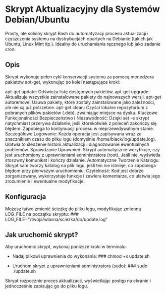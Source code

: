 # Skrypt Aktualizacyjny dla Systemów Debian/Ubuntu
Prosty, ale solidny skrypt Bash do automatyzacji procesu aktualizacji i czyszczenia systemu na dystrybucjach opartych na Debianie (takich jak Ubuntu, Linux Mint itp.). Idealny do uruchamiania ręcznego lub jako zadanie cron.

## Opis
Skrypt wykonuje pełen cykl konserwacji systemu za pomocą menedżera pakietów apt-get, wykonując po kolei następujące kroki:

apt-get update: Odświeża listę dostępnych pakietów.
apt-get upgrade: Aktualizuje wszystkie zainstalowane pakiety do najnowszych wersji.
apt-get autoremove: Usuwa pakiety, które zostały zainstalowane jako zależności, ale nie są już potrzebne.
apt-get clean: Czyści lokalne repozytorium z pobranych plików pakietów (.deb), zwalniając miejsce na dysku.
Kluczowe Funkcjonalności
Bezpieczeństwo i Niezawodność: Dzięki set -e skrypt natychmiast przerywa działanie, jeśli którekolwiek z poleceń zakończy się błędem. Zapobiega to kontynuacji procesu w nieprzewidywalnym stanie.
Szczegółowe Logowanie: Każda operacja jest zapisywana wraz ze znacznikiem czasu do pliku logu (domyślnie /home/black/log/update.log). Ułatwia to śledzenie historii aktualizacji i diagnozowanie ewentualnych problemów.
Sprawdzanie Uprawnień: Skrypt automatycznie weryfikuje, czy jest uruchomiony z uprawnieniami administratora (root). Jeśli nie, wyświetla stosowny komunikat i kończy działanie.
Automatyczne Tworzenie Katalogu: Skrypt sam tworzy katalog na plik logu, jeśli ten nie istnieje, co zapobiega błędom przy pierwszym uruchomieniu.
Czytelność: Kod jest dobrze zorganizowany, wykorzystuje funkcje i zawiera komentarze, co ułatwia jego zrozumienie i ewentualne modyfikacje.

## Konfiguracja
Możesz łatwo zmienić ścieżkę do pliku logu, modyfikując zmienną LOG_FILE na początku skryptu:  ### LOG_FILE="/twoja/wlasna/sciezka/do/update.log"

## Jak uruchomić skrypt?
Aby uruchomić skrypt, wykonaj poniższe kroki w terminalu:

* Nadaj plikowi uprawnienia do wykonania:  ### chmod +x update.sh

* Uruchom skrypt z uprawnieniami administratora (sudo):  ### sudo ./update.sh


Skrypt rozpocznie proces aktualizacji, wyświetlając postęp na ekranie i jednocześnie zapisując go do pliku logu.
